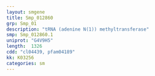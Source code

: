 ```yaml
---
layout: smgene
title: Smp_012860
grp: Smp_01
description: "tRNA (adenine N(1)) methyltransferase"
smp: Smp_012860.1
uniprot: "G4V9H5"
length:  1326
cdd: "cl04439, pfam04189"
kk: K03256
categories: sm
---
```

